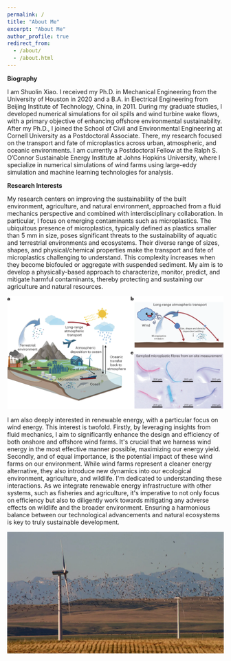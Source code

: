 ```yaml
---
permalink: /
title: "About Me"
excerpt: "About Me"
author_profile: true
redirect_from:
  - /about/
  - /about.html
---
```


__Biography__

I am Shuolin Xiao. I received my Ph.D. in Mechanical Engineering from the University of Houston in 2020 and a B.A. in Electrical Engineering from Beijing Institute of Technology, China, in 2011. During my graduate studies, I developed numerical simulations for oil spills and wind turbine wake flows, with a primary objective of enhancing offshore environmental sustainability. After my Ph.D., I joined the School of Civil and Environmental Engineering at Cornell University as a Postdoctoral Associate. There, my research focused on the transport and fate of microplastics across urban, atmospheric, and oceanic environments. I am currently a Postdoctoral Fellow at the Ralph S. O’Connor Sustainable Energy Institute at Johns Hopkins University, where I specialize in numerical simulations of wind farms using large-eddy simulation and machine learning technologies for analysis.

__Research Interests__

My research centers on improving the sustainability of the built environment, agriculture, and natural environment, approached from a fluid mechanics perspective and combined with interdisciplinary collaboration. In particular, I focus on emerging contaminants such as microplastics. The ubiquitous presence of microplastics, typically defined as plastics smaller than 5 mm in size, poses significant threats to the sustainability of aquatic and terrestrial environments and ecosystems. Their diverse range of sizes, shapes, and physical/chemical properties make the transport and fate of microplastics challenging to understand. This complexity increases when they become biofouled or aggregate with suspended sediment. My aim is to develop a physically-based approach to characterize, monitor, predict, and mitigate harmful contaminants, thereby protecting and sustaining our agriculture and natural resources. 


![test](./images/microplastics.JPG)

I am also deeply interested in renewable energy, with a particular focus on wind energy. This interest is twofold. Firstly, by leveraging insights from fluid mechanics, I aim to significantly enhance the design and efficiency of both onshore and offshore wind farms. It's crucial that we harness wind energy in the most effective manner possible, maximizing our energy yield. Secondly, and of equal importance, is the potential impact of these wind farms on our environment. While wind farms represent a cleaner energy alternative, they also introduce new dynamics into our ecological environment, agriculture, and wildlife. I'm dedicated to understanding these interactions. As we integrate renewable energy infrastructure with other systems, such as fisheries and agriculture, it's imperative to not only focus on efficiency but also to diligently work towards mitigating any adverse effects on wildlife and the broader environment. Ensuring a harmonious balance between our technological advancements and natural ecosystems is key to truly sustainable development.

![test](./images/windfarm.JPG)


